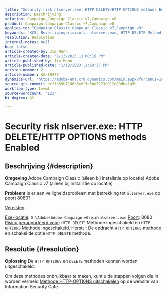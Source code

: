 ```yaml
---
title: "Security risk nlserver.exe: HTTP DELETE/HTTP OPTIONS methods Enabled"
description: Beschrijving
solution: Campaign,Campaign Classic v7,Campaign v8
product: Campaign,Campaign Classic v7,Campaign v8
applies-to: "Campaign Classic,Campaign Classic v7,Campaign v8"
keywords: "KCS, Beveiligingsrisico's, nlserver.exe, HTTP DELETE Method Enabled, HTTP OPTIONS Method Enabled, FAQ, ACC, Adobe Campaign Classic, Adobe Campaign Classic v7"
resolution: Resolution
internal-notes: null
bug: false
article-created-by: Jim Menn
article-created-date: "1/13/2023 11:00:16 PM"
article-published-by: Jim Menn
article-published-date: "1/13/2023 11:18:37 PM"
version-number: 2
article-number: KA-19479
dynamics-url: "https://adobe-ent.crm.dynamics.com/main.aspx?forceUCI=1&pagetype=entityrecord&etn=knowledgearticle&id=c276e805-9693-ed11-aad1-6045bd0065f9"
source-git-commit: ecffa39b7186b5e8f3a5be3273c912e80dbe1a5b
workflow-type: tm+mt
source-wordcount: '121'
ht-degree: 2%

---
```


# Security risk nlserver.exe: HTTP DELETE/HTTP OPTIONS methods Enabled

## Beschrijving {#description}


<b>Omgeving</b>
Adobe Campaign Classic (alleen bij installatie op locatie) Adobe Campaign Classic v7 (alleen bij installatie op locatie)

<b>Probleem</b>
Is er een veiligheidsprobleem met betrekking tot `nlserver.exe` op poort 8080?

<u>Vereisten</u>:

<u>Exe-locatie</u>: `D:\Adobe\Adobe Campaign v6\bin\nlserver.exe`
<u>Poort</u>: 8080
<u>Risico gerapporteerd voor</u>: `HTTP DELETE` Methode ingeschakeld en `HTTP OPTIONS` Methode ingeschakeld.
<u>Herstel</u>: De opdracht `HTTP OPTIONS` methode en schakel de optie `HTTP DELETE` methode.


## Resolutie {#resolution}


<b>Oplossing</b>
De `HTTP OPTIONS` en `DELETE` methoden kunnen worden uitgeschakeld.

Om deze methodes onbruikbaar te maken, kunt u de stappen volgen die in worden vermeld [Methode HTTP-OPTIONS uitschakelen](https://protonts.wordpress.com/2013/08/15/how-to-disable-http-options-method/) op de website van Information Security Cafe.
